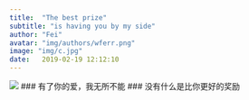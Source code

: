 ```yaml
---
title:  "The best prize"
subtitle: "is having you by my side"
author: "Fei"
avatar: "img/authors/wferr.png"
image: "img/c.jpg"
date:   2019-02-19 12:12:10
---
```


<img src="https://www.goodmorningquote.com/wp-content/uploads/2015/03/crazy-romantic-quotes-for-her.jpg">
### 有了你的爱，我无所不能
### 没有什么是比你更好的奖励
